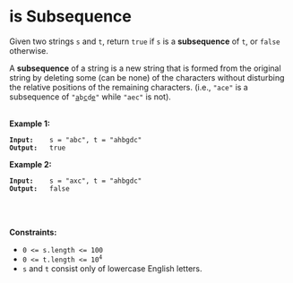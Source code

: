 <!-- markdownlint-disable -->

# is Subsequence

Given two strings `s` and `t`, return `true` if `s` is a **subsequence** of `t`, or `false` otherwise.

A **subsequence** of a string is a new string that is formed from the original string by deleting some (can be none) of the characters without disturbing the relative positions of the remaining characters. (i.e., `"ace"` is a subsequence of <code>"<u>a</u>b<u>c</u>d<u>e</u>"</code> while `"aec"` is not).<br>
<br>

**Example 1:**

<pre><code><strong>Input:</strong>    s = "abc", t = "ahbgdc"
<strong>Output:</strong>   true</code></pre>

**Example 2:**

<pre><code><strong>Input:</strong>    s = "axc", t = "ahbgdc"
<strong>Output:</strong>   false</code></pre>
<br>
<br>

**Constraints:**

<ul>
    <li><code>0 <= s.length <= 100</code></li>
    <li><code>0 <= t.length <= 10<sup>4<sup></code></li>
    <li><code>s</code> and <code>t</code> consist only of lowercase English letters.</li>
</ul>
